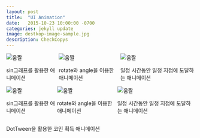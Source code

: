 ```yaml
---
layout: post
title:  "UI Animation"
date:   2015-10-23 10:00:00 -0700
categories: jekyll update
image: destkop-image-sample.jpg
description: CheckCopys
---
```


<div style="display: flex; flex-direction: row; ">
  <div flex: 1; flex-direction: column;">
    <img src="https://github.com/vhswo/vhswo.github.io/assets/39188197/0bd4af71-c008-431d-8be5-e665131bb8cb" alt="움짤">
    <p>sin그래프를 활용한 애니메이션</p>
  </div>
  <div style="margin-right: 10px;"></div>
  <div  flex: 1; flex-direction: column;">
    <img src="https://github.com/vhswo/vhswo.github.io/assets/39188197/0bd4af71-c008-431d-8be5-e665131bb8cb" alt="움짤">
    <p>rotate와 angle을 이용한 애니메이션</p>
  </div>
   <div style="margin-right: 10px;"></div>
    <div flex: 1; flex-direction: column;">
    <img src="https://github.com/vhswo/vhswo.github.io/assets/39188197/0bd4af71-c008-431d-8be5-e665131bb8cb" alt="움짤">
    <p>일정 시간동안 일정 지점에 도달하는 애니메이션</p>
  </div>
</div>

<div style="display: flex; flex-direction: row;" style="margin-right: 10px;">
  <div style="display: flex; flex-direction: column;">
    <img src="https://github.com/vhswo/vhswo.github.io/assets/39188197/0bd4af71-c008-431d-8be5-e665131bb8cb" alt="움짤">
    <p>sin그래프를 활용한 애니메이션</p>
  </div>  
  <div style="display: flex; flex-direction: column;">
    <img src="https://github.com/vhswo/vhswo.github.io/assets/39188197/0bd4af71-c008-431d-8be5-e665131bb8cb" alt="움짤">
    <p>rotate와 angle을 이용한 애니메이션</p>
  </div>

  <div style="display: flex; flex-direction: column;">
    <img src="https://github.com/vhswo/vhswo.github.io/assets/39188197/0bd4af71-c008-431d-8be5-e665131bb8cb" alt="움짤">
    <p>일정 시간동안 일정 지점에 도달하는 애니메이션</p>
  </div>
</div>


DotTween을 활용한 코인 획득 애니메이션
